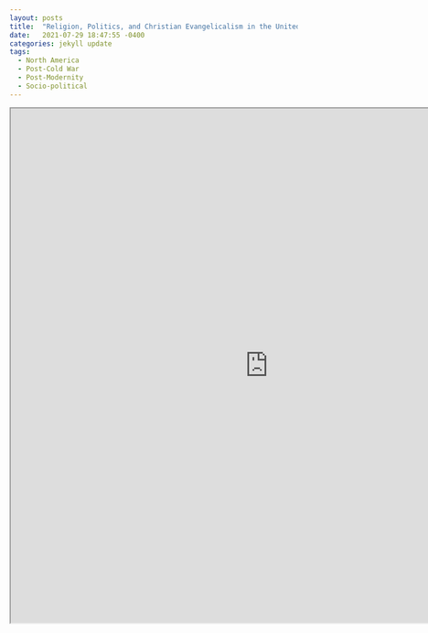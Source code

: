 ```yaml
---
layout: posts
title:  "Religion, Politics, and Christian Evangelicalism in the United States"
date:   2021-07-29 18:47:55 -0400
categories: jekyll update
tags:
  - North America
  - Post-Cold War
  - Post-Modernity
  - Socio-political
---
```



<iframe src="https://drive.google.com/file/d/1jiMiOO2QU16xsNM9SZN6kXTi39xIXyiG/preview" width="900" height="900" allow="autoplay"></iframe>